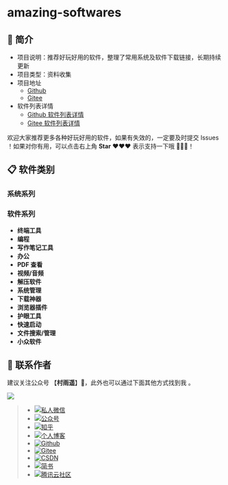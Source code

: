 # amazing-softwares

## 📝 简介

-   项目说明：推荐好玩好用的软件，整理了常用系统及软件下载链接，长期持续更新
-   项目类型：资料收集
-   项目地址
    -   [Github](https://github.com/cunyu1943/amazing-softwares)
    -   [Gitee](https://gitee.com/cunyu1943/amazing-softwares)
-   软件列表详情
    -   [Github 软件列表详情](https://github.com/cunyu1943/amazing-softwares/blob/master/softwares.md)
    -   [Gitee 软件列表详情](https://gitee.com/cunyu1943/amazing-softwares/blob/master/softwares.md)

欢迎大家推荐更多各种好玩好用的软件，如果有失效的，一定要及时提交 Issues ！如果对你有用，可以点击右上角 **Star** ❤❤❤ 表示支持一下哦 🙏🙏🙏！

## 📋 软件类别

### 系统系列

### 软件系列

-   **终端工具**
- **编程**
- **写作笔记工具**
- **办公**
- **PDF 查看**
- **视频/音频**
- **解压软件**
- **系统管理**
- **下载神器**
- **浏览器插件**
- **护眼工具**
- **快速启动**
- **文件搜索/管理**
- **小众软件**

## 👀 联系作者

建议关注公众号 【**村雨遥**】🤝，此外也可以通过下面其他方式找到我 。

![](https://gitee.com/cunyu1943/images/raw/master/ImgsUbuntu/20200510234310.png)

> - [![私人微信](https://img.shields.io/badge/私人微信-ZL747731461-brightgreen)]()
> - [![公众号](https://img.shields.io/badge/公众号-村雨遥-brightgreen)]()
> - [![知乎](https://img.shields.io/badge/%E7%9F%A5%E4%B9%8E-%E6%9D%91%E9%9B%A8%E9%81%A5-brightgreen)](https://www.zhihu.com/people/cunyu1943)
> - [![个人博客](https://img.shields.io/badge/个人博客-https%3A%2F%2Fcunyu1943.github.io-brightgreen)](https://cunyu1943.github.io/)
> - [![Github](https://img.shields.io/badge/Github-村雨遥-brightgreen)](https://github.com/cunyu1943)
> - [![Gitee](https://img.shields.io/badge/Gitee-村雨遥-brightgreen)](https://gitee.com/cunyu1943)
> - [![CSDN](https://img.shields.io/badge/CSDN-%E6%9D%91%E9%9B%A8%E9%81%A5-brightgreen)](https://blog.csdn.net/github_39655029)
> - [![简书](https://img.shields.io/badge/%E7%AE%80%E4%B9%A6-%E6%9D%91%E9%9B%A8%E9%81%A5-brightgreen)](https://www.jianshu.com/u/9fd25635ae22)
> - [![腾讯云社区](https://img.shields.io/badge/腾讯云社区-村雨遥-brightgreen)](https://cloud.tencent.com/developer/user/6209990)